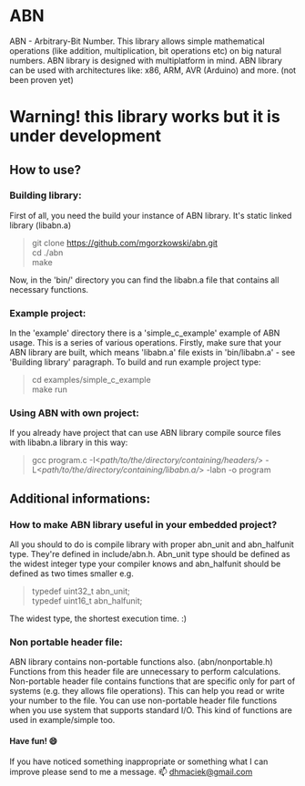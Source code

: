 # ABN

ABN - Arbitrary-Bit Number. This library allows simple mathematical operations (like addition, multiplication, bit operations etc) on big natural numbers. ABN library is designed with multiplatform in mind. ABN library can be used with architectures like: x86, ARM, AVR (Arduino) and more. (not been proven yet)

# Warning! this library works but it is under development

## How to use?

### Building library:
First of all, you need the build your instance of ABN library. It's static linked library (libabn.a)
>git clone https://github.com/mgorzkowski/abn.git  
>cd ./abn  
>make

Now, in the 'bin/' directory you can find the libabn.a file that contains all necessary functions.

### Example project:
In the 'example' directory there is a 'simple_c_example' example of ABN usage. This is a series of various operations. Firstly, make sure that your ABN library are built, which means 'libabn.a' file exists in 'bin/libabn.a' - see 'Building library' paragraph. To build and run example project type:
>cd examples/simple_c_example  
>make run

### Using ABN with own project:
If you already have project that can use ABN library compile source files with libabn.a library in this way:
>gcc program.c -I<_path/to/the/directory/containing/headers/_> -L<_path/to/the/directory/containing/libabn.a/_> -labn -o program

## Additional informations:

### How to make ABN library useful in your embedded project?
All you should to do is compile library with proper abn_unit and abn_halfunit type. They're defined in include/abn.h. Abn_unit type should be defined as the widest integer type your compiler knows and abn_halfunit should be defined as two times smaller
e.g.
>typedef uint32_t abn_unit;  
>typedef uint16_t abn_halfunit;

The widest type, the shortest execution time. :)

### Non portable header file:
ABN library contains non-portable functions also. (abn/nonportable.h) Functions from this header file are unnecessary to perform calculations. Non-portable header file contains functions that are specific only for part of systems (e.g. they allows file operations). This can help you read or write your number to the file. You can use non-portable header file functions when you use system that supports standard I/O. This kind of functions are used in example/simple too.

#### Have fun! :smile:
If you have noticed something inappropriate or something what I can improve please send to me a message. :mailbox: dhmaciek@gmail.com
